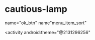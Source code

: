 # cautious-lamp
name="ok_btn"
name"menu_item_sort"
<?xml version="1.0" encoding="utf-8"?>
<manifest
xmlns:android="http://schemas.android.com/apk/res/android"
android:versionCode="24"
android:versionName="7.0"
package="com.android.certinstaller"
platformBuildVersionCode="24"
platformBuildVersionName="7.0">
<uses-sdk
android:minSdkVersion="24"
android:targetSdkVersion="24"/>
<original-package android:name="com.android.certinstaller"/>
<permission
android:name="com.android.certinstaller.INSTALL_AS_USER"
android:protectionLevel="signature"/>
<uses-permission android:name="android.permission.CHANGE_WIFI_STATE"/>
<uses-permission android:name="android.permission.ACCESS_WIFI_STATE"/>
<uses-permission android:name="android.permission.WRITE_MEDIA_STORAGE"/>
<uses-permission android:name="com.lge.permission.ACCESS_CC_AUDIT"/>
<uses-permission android:name="android.permission.MANAGE_USERS"/>
<uses-permission android:name="android.permission.ACCESS_ALL_DOWNLOADS"/>
<application
android:label="@2131165184"
android:allowBackup="false"
android:supportsRtl="true">
<activity
android:theme="@2131296256"
